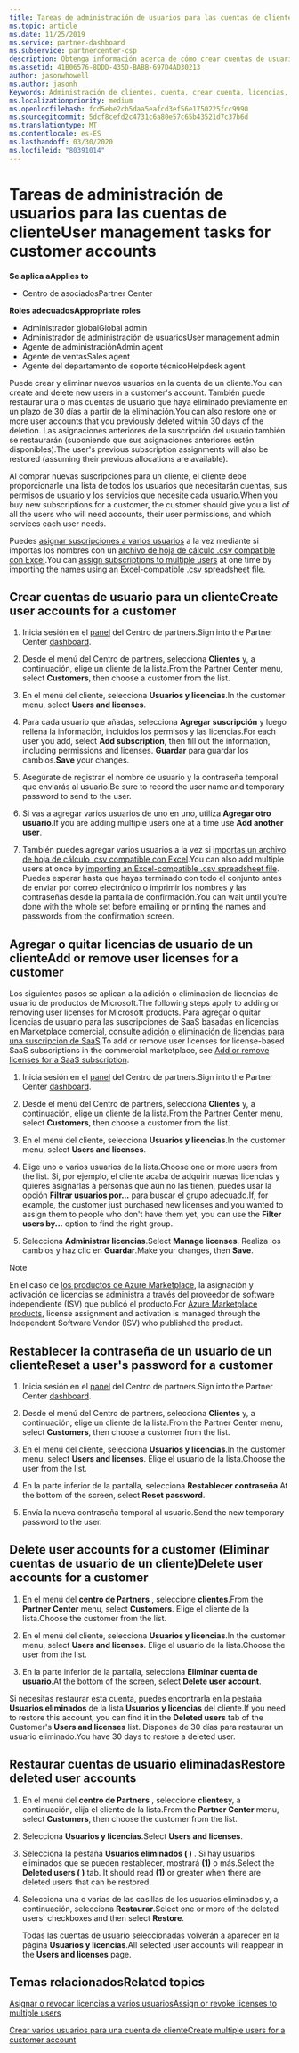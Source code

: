 ```yaml
---
title: Tareas de administración de usuarios para las cuentas de cliente | Centro de partners
ms.topic: article
ms.date: 11/25/2019
ms.service: partner-dashboard
ms.subservice: partnercenter-csp
description: Obtenga información acerca de cómo crear cuentas de usuario para un cliente, agregar o quitar licencias de usuario, restablecer contraseñas de usuario, eliminar cuentas de usuario o restaurarlas.
ms.assetid: 41B06576-8DDD-435D-BABB-697D4AD30213
author: jasonwhowell
ms.author: jasonh
Keywords: Administración de clientes, cuenta, crear cuenta, licencias, asignar licencia, administración de usuarios, contraseña, restablecer contraseña, cambiar contraseña
ms.localizationpriority: medium
ms.openlocfilehash: fcd5ebe2cb5daa5eafcd3ef56e1750225fcc9990
ms.sourcegitcommit: 5dcf8cefd2c4731c6a80e57c65b43521d7c37b6d
ms.translationtype: MT
ms.contentlocale: es-ES
ms.lasthandoff: 03/30/2020
ms.locfileid: "80391014"
---
```

# <a name="user-management-tasks-for-customer-accounts"></a><span data-ttu-id="1b5e9-104">Tareas de administración de usuarios para las cuentas de cliente</span><span class="sxs-lookup"><span data-stu-id="1b5e9-104">User management tasks for customer accounts</span></span>

<span data-ttu-id="1b5e9-105">**Se aplica a**</span><span class="sxs-lookup"><span data-stu-id="1b5e9-105">**Applies to**</span></span>

- <span data-ttu-id="1b5e9-106">Centro de asociados</span><span class="sxs-lookup"><span data-stu-id="1b5e9-106">Partner Center</span></span>

<span data-ttu-id="1b5e9-107">**Roles adecuados**</span><span class="sxs-lookup"><span data-stu-id="1b5e9-107">**Appropriate roles**</span></span>

- <span data-ttu-id="1b5e9-108">Administrador global</span><span class="sxs-lookup"><span data-stu-id="1b5e9-108">Global admin</span></span>
- <span data-ttu-id="1b5e9-109">Administrador de administración de usuarios</span><span class="sxs-lookup"><span data-stu-id="1b5e9-109">User management admin</span></span>
- <span data-ttu-id="1b5e9-110">Agente de administración</span><span class="sxs-lookup"><span data-stu-id="1b5e9-110">Admin agent</span></span>
- <span data-ttu-id="1b5e9-111">Agente de ventas</span><span class="sxs-lookup"><span data-stu-id="1b5e9-111">Sales agent</span></span>
- <span data-ttu-id="1b5e9-112">Agente del departamento de soporte técnico</span><span class="sxs-lookup"><span data-stu-id="1b5e9-112">Helpdesk agent</span></span>

<span data-ttu-id="1b5e9-113">Puede crear y eliminar nuevos usuarios en la cuenta de un cliente.</span><span class="sxs-lookup"><span data-stu-id="1b5e9-113">You can create and delete new users in a customer's account.</span></span> <span data-ttu-id="1b5e9-114">También puede restaurar una o más cuentas de usuario que haya eliminado previamente en un plazo de 30 días a partir de la eliminación.</span><span class="sxs-lookup"><span data-stu-id="1b5e9-114">You can also restore one or more user accounts that you previously deleted within 30 days of the deletion.</span></span> <span data-ttu-id="1b5e9-115">Las asignaciones anteriores de la suscripción del usuario también se restaurarán (suponiendo que sus asignaciones anteriores estén disponibles).</span><span class="sxs-lookup"><span data-stu-id="1b5e9-115">The user's previous subscription assignments will also be restored (assuming their previous allocations are available).</span></span>

<span data-ttu-id="1b5e9-116">Al comprar nuevas suscripciones para un cliente, el cliente debe proporcionarle una lista de todos los usuarios que necesitarán cuentas, sus permisos de usuario y los servicios que necesite cada usuario.</span><span class="sxs-lookup"><span data-stu-id="1b5e9-116">When you buy new subscriptions for a customer, the customer should give you a list of all the users who will need accounts, their user permissions, and which services each user needs.</span></span>  

<span data-ttu-id="1b5e9-117">Puedes [asignar suscripciones a varios usuarios](bulk-license-provisioning-for-multiple-users.md) a la vez mediante si importas los nombres con un [archivo de hoja de cálculo .csv compatible con Excel](adding-multiple-users-to-a-customer-account.md).</span><span class="sxs-lookup"><span data-stu-id="1b5e9-117">You can [assign subscriptions to multiple users](bulk-license-provisioning-for-multiple-users.md) at one time by importing the names using an [Excel-compatible .csv spreadsheet file](adding-multiple-users-to-a-customer-account.md).</span></span>

<a href="" id="createuseraccounts"></a>

## <a name="create-user-accounts-for-a-customer"></a><span data-ttu-id="1b5e9-118">Crear cuentas de usuario para un cliente</span><span class="sxs-lookup"><span data-stu-id="1b5e9-118">Create user accounts for a customer</span></span>

1. <span data-ttu-id="1b5e9-119">Inicia sesión en el [panel](https://partner.microsoft.com/dashboard) del Centro de partners.</span><span class="sxs-lookup"><span data-stu-id="1b5e9-119">Sign into the Partner Center [dashboard](https://partner.microsoft.com/dashboard).</span></span>

2. <span data-ttu-id="1b5e9-120">Desde el menú del Centro de partners, selecciona **Clientes** y, a continuación, elige un cliente de la lista.</span><span class="sxs-lookup"><span data-stu-id="1b5e9-120">From the Partner Center menu, select **Customers**, then choose a customer from the list.</span></span>

3. <span data-ttu-id="1b5e9-121">En el menú del cliente, selecciona **Usuarios y licencias**.</span><span class="sxs-lookup"><span data-stu-id="1b5e9-121">In the customer menu, select **Users and licenses**.</span></span>

4. <span data-ttu-id="1b5e9-122">Para cada usuario que añadas, selecciona **Agregar suscripción** y luego rellena la información, incluidos los permisos y las licencias.</span><span class="sxs-lookup"><span data-stu-id="1b5e9-122">For each user you add, select **Add subscription**, then fill out the information, including permissions and licenses.</span></span> <span data-ttu-id="1b5e9-123">**Guardar** para guardar los cambios.</span><span class="sxs-lookup"><span data-stu-id="1b5e9-123">**Save** your changes.</span></span>

5. <span data-ttu-id="1b5e9-124">Asegúrate de registrar el nombre de usuario y la contraseña temporal que enviarás al usuario.</span><span class="sxs-lookup"><span data-stu-id="1b5e9-124">Be sure to record the user name and temporary password to send to the user.</span></span>

6. <span data-ttu-id="1b5e9-125">Si vas a agregar varios usuarios de uno en uno, utiliza **Agregar otro usuario**.</span><span class="sxs-lookup"><span data-stu-id="1b5e9-125">If you are adding multiple users one at a time use **Add another user**.</span></span>

7. <span data-ttu-id="1b5e9-126">También puedes agregar varios usuarios a la vez si [importas un archivo de hoja de cálculo .csv compatible con Excel](adding-multiple-users-to-a-customer-account.md).</span><span class="sxs-lookup"><span data-stu-id="1b5e9-126">You can also add multiple users at once by [importing an Excel-compatible .csv spreadsheet file](adding-multiple-users-to-a-customer-account.md).</span></span> <span data-ttu-id="1b5e9-127">Puedes esperar hasta que hayas terminado con todo el conjunto antes de enviar por correo electrónico o imprimir los nombres y las contraseñas desde la pantalla de confirmación.</span><span class="sxs-lookup"><span data-stu-id="1b5e9-127">You can wait until you're done with the whole set before emailing or printing the names and passwords from the confirmation screen.</span></span>

<a href="" id="userlicensing"></a>

## <a name="add-or-remove-user-licenses-for-a-customer"></a><span data-ttu-id="1b5e9-128">Agregar o quitar licencias de usuario de un cliente</span><span class="sxs-lookup"><span data-stu-id="1b5e9-128">Add or remove user licenses for a customer</span></span>

<span data-ttu-id="1b5e9-129">Los siguientes pasos se aplican a la adición o eliminación de licencias de usuario de productos de Microsoft.</span><span class="sxs-lookup"><span data-stu-id="1b5e9-129">The following steps apply to adding or removing user licenses for Microsoft products.</span></span> <span data-ttu-id="1b5e9-130">Para agregar o quitar licencias de usuario para las suscripciones de SaaS basadas en licencias en Marketplace comercial, consulte [adición o eliminación de licencias para una suscripción de SaaS](csp-commercial-marketplace-manage.md#add-or-remove-licenses-for-a-saas-subscription).</span><span class="sxs-lookup"><span data-stu-id="1b5e9-130">To add or remove user licenses for license-based SaaS subscriptions in the commercial marketplace, see [Add or remove licenses for a SaaS subscription](csp-commercial-marketplace-manage.md#add-or-remove-licenses-for-a-saas-subscription).</span></span>

1. <span data-ttu-id="1b5e9-131">Inicia sesión en el [panel](https://partner.microsoft.com/dashboard) del Centro de partners.</span><span class="sxs-lookup"><span data-stu-id="1b5e9-131">Sign into the Partner Center [dashboard](https://partner.microsoft.com/dashboard).</span></span>

2. <span data-ttu-id="1b5e9-132">Desde el menú del Centro de partners, selecciona **Clientes** y, a continuación, elige un cliente de la lista.</span><span class="sxs-lookup"><span data-stu-id="1b5e9-132">From the Partner Center menu, select **Customers**, then choose a customer from the list.</span></span>

3. <span data-ttu-id="1b5e9-133">En el menú del cliente, selecciona **Usuarios y licencias**.</span><span class="sxs-lookup"><span data-stu-id="1b5e9-133">In the customer menu, select **Users and licenses**.</span></span>

4. <span data-ttu-id="1b5e9-134">Elige uno o varios usuarios de la lista.</span><span class="sxs-lookup"><span data-stu-id="1b5e9-134">Choose one or more users from the list.</span></span> <span data-ttu-id="1b5e9-135">Si, por ejemplo, el cliente acaba de adquirir nuevas licencias y quieres asignarlas a personas que aún no las tienen, puedes usar la opción **Filtrar usuarios por...** para buscar el grupo adecuado.</span><span class="sxs-lookup"><span data-stu-id="1b5e9-135">If, for example, the customer just purchased new licenses and you wanted to assign them to people who don't have them yet, you can use the **Filter users by...** option to find the right group.</span></span>

5. <span data-ttu-id="1b5e9-136">Selecciona **Administrar licencias**.</span><span class="sxs-lookup"><span data-stu-id="1b5e9-136">Select **Manage licenses**.</span></span> <span data-ttu-id="1b5e9-137">Realiza los cambios y haz clic en **Guardar**.</span><span class="sxs-lookup"><span data-stu-id="1b5e9-137">Make your changes, then **Save**.</span></span>

> [!NOTE]
> <span data-ttu-id="1b5e9-138">En el caso de [los productos de Azure Marketplace](csp-commercial-marketplace-manage.md#assign-licenses-and-activate-a-subscription-on-behalf-of-a-customer), la asignación y activación de licencias se administra a través del proveedor de software independiente (ISV) que publicó el producto.</span><span class="sxs-lookup"><span data-stu-id="1b5e9-138">For [Azure Marketplace products](csp-commercial-marketplace-manage.md#assign-licenses-and-activate-a-subscription-on-behalf-of-a-customer), license assignment and activation is managed through the Independent Software Vendor (ISV) who published the product.</span></span>

<a href="" id="resetpassword"></a>

## <a name="reset-a-users-password-for-a-customer"></a><span data-ttu-id="1b5e9-139">Restablecer la contraseña de un usuario de un cliente</span><span class="sxs-lookup"><span data-stu-id="1b5e9-139">Reset a user's password for a customer</span></span>

1. <span data-ttu-id="1b5e9-140">Inicia sesión en el [panel](https://partner.microsoft.com/dashboard) del Centro de partners.</span><span class="sxs-lookup"><span data-stu-id="1b5e9-140">Sign into the Partner Center [dashboard](https://partner.microsoft.com/dashboard).</span></span>

2. <span data-ttu-id="1b5e9-141">Desde el menú del Centro de partners, selecciona **Clientes** y, a continuación, elige un cliente de la lista.</span><span class="sxs-lookup"><span data-stu-id="1b5e9-141">From the Partner Center menu, select **Customers**, then choose a customer from the list.</span></span>

3.  <span data-ttu-id="1b5e9-142">En el menú del cliente, selecciona **Usuarios y licencias**.</span><span class="sxs-lookup"><span data-stu-id="1b5e9-142">In the customer menu, select **Users and licenses**.</span></span> <span data-ttu-id="1b5e9-143">Elige el usuario de la lista.</span><span class="sxs-lookup"><span data-stu-id="1b5e9-143">Choose the user from the list.</span></span>

4.  <span data-ttu-id="1b5e9-144">En la parte inferior de la pantalla, selecciona **Restablecer contraseña**.</span><span class="sxs-lookup"><span data-stu-id="1b5e9-144">At the bottom of the screen, select **Reset password**.</span></span> 

5.  <span data-ttu-id="1b5e9-145">Envía la nueva contraseña temporal al usuario.</span><span class="sxs-lookup"><span data-stu-id="1b5e9-145">Send the new temporary password to the user.</span></span>

<a href="" id="deleteuseraccounts"></a>

## <a name="delete-user-accounts-for-a-customer"></a><span data-ttu-id="1b5e9-146">Delete user accounts for a customer (Eliminar cuentas de usuario de un cliente)</span><span class="sxs-lookup"><span data-stu-id="1b5e9-146">Delete user accounts for a customer</span></span>

1.  <span data-ttu-id="1b5e9-147">En el menú del **centro de Partners** , seleccione **clientes**.</span><span class="sxs-lookup"><span data-stu-id="1b5e9-147">From the **Partner Center** menu, select **Customers**.</span></span> <span data-ttu-id="1b5e9-148">Elige el cliente de la lista.</span><span class="sxs-lookup"><span data-stu-id="1b5e9-148">Choose the customer from the list.</span></span>

2.  <span data-ttu-id="1b5e9-149">En el menú del cliente, selecciona **Usuarios y licencias**.</span><span class="sxs-lookup"><span data-stu-id="1b5e9-149">In the customer menu, select **Users and licenses**.</span></span> <span data-ttu-id="1b5e9-150">Elige el usuario de la lista.</span><span class="sxs-lookup"><span data-stu-id="1b5e9-150">Choose the user from the list.</span></span>

3.  <span data-ttu-id="1b5e9-151">En la parte inferior de la pantalla, selecciona **Eliminar cuenta de usuario**.</span><span class="sxs-lookup"><span data-stu-id="1b5e9-151">At the bottom of the screen, select **Delete user account**.</span></span>

<span data-ttu-id="1b5e9-152">Si necesitas restaurar esta cuenta, puedes encontrarla en la pestaña **Usuarios eliminados** de la lista **Usuarios y licencias** del cliente.</span><span class="sxs-lookup"><span data-stu-id="1b5e9-152">If you need to restore this account, you can find it in the **Deleted users** tab of the Customer's **Users and licenses** list.</span></span> <span data-ttu-id="1b5e9-153">Dispones de 30 días para restaurar un usuario eliminado.</span><span class="sxs-lookup"><span data-stu-id="1b5e9-153">You have 30 days to restore a deleted user.</span></span>

<a href="" id="restoreuseraccounts"></a>

## <a name="restore-deleted-user-accounts"></a><span data-ttu-id="1b5e9-154">Restaurar cuentas de usuario eliminadas</span><span class="sxs-lookup"><span data-stu-id="1b5e9-154">Restore deleted user accounts</span></span>

1.  <span data-ttu-id="1b5e9-155">En el menú del **centro de Partners** , seleccione **clientes**y, a continuación, elija el cliente de la lista.</span><span class="sxs-lookup"><span data-stu-id="1b5e9-155">From the **Partner Center** menu, select **Customers**, then choose the customer from the list.</span></span>

2.  <span data-ttu-id="1b5e9-156">Selecciona **Usuarios y licencias**.</span><span class="sxs-lookup"><span data-stu-id="1b5e9-156">Select **Users and licenses**.</span></span>

3.  <span data-ttu-id="1b5e9-157">Selecciona la pestaña **Usuarios eliminados ( )** . Si hay usuarios eliminados que se pueden restablecer, mostrará **(1)** o más.</span><span class="sxs-lookup"><span data-stu-id="1b5e9-157">Select the **Deleted users ( )** tab. It should read **(1)** or greater when there are deleted users that can be restored.</span></span>

4.  <span data-ttu-id="1b5e9-158">Selecciona una o varias de las casillas de los usuarios eliminados y, a continuación, selecciona **Restaurar**.</span><span class="sxs-lookup"><span data-stu-id="1b5e9-158">Select one or more of the deleted users' checkboxes and then select **Restore**.</span></span>

    <span data-ttu-id="1b5e9-159">Todas las cuentas de usuario seleccionadas volverán a aparecer en la página **Usuarios y licencias**.</span><span class="sxs-lookup"><span data-stu-id="1b5e9-159">All selected user accounts will reappear in the **Users and licenses** page.</span></span>

## <a name="related-topics"></a><span data-ttu-id="1b5e9-160">Temas relacionados</span><span class="sxs-lookup"><span data-stu-id="1b5e9-160">Related topics</span></span>


[<span data-ttu-id="1b5e9-161">Asignar o revocar licencias a varios usuarios</span><span class="sxs-lookup"><span data-stu-id="1b5e9-161">Assign or revoke licenses to multiple users</span></span>](bulk-license-provisioning-for-multiple-users.md)

[<span data-ttu-id="1b5e9-162">Crear varios usuarios para una cuenta de cliente</span><span class="sxs-lookup"><span data-stu-id="1b5e9-162">Create multiple users for a customer account</span></span>](adding-multiple-users-to-a-customer-account.md)